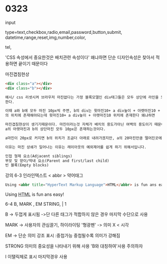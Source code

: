 # 0323

input

type=text,checkbox,radio,email,password,button,submit, datetime,range,reset,img,number,color,

tel, 





'CSS 속성에서 중요한것은 배치관련 속성이다' 왜냐하면 단순 디자인속성은 찾아서 적용하면 끝이기 때문이다



마진겹침현상



```html
<div class="a"></div>
<div class="b"></div>

예시/ css 리셋시켜 브라우저 마진없다는 가정 블록모델인 div태그들은 모두 상단에 라인을 모두차지
한다.

이때 a와 b에 모두 마진 10px씩 주면, b의 div는 윗마진10+ a div높이 + 아랫마진10 + 윗마진10
의 위치에 존재해야되는데 윗마진10+ a div높이 + 아랫마진10 위치에 존재한다 왜냐하면

마진겹침현상이 생기기때문이다. 마진이라는것 자체가 배치의 용도가아닌 여백의 용도이기 때문에
a의 아랫마진과 b의 상단마진 모두 10px은 존재하는것이다.

a마진이 20px로 커지면 b의 위치가 조금더 아래로 내려가겠지만, a의 20마진만큼 떨어진곳에 위치하는것은 b의 상단마진이 a의 마진20안에 포함되기 때문이다

이유는 마진 상쇄가 일어나는 이유는 레이아웃의 예외제어를 쉽게 하기 위해서입니다.

인접 형제 요소(Adjacent siblings)
부모 및 맏이/막내 요소(Parent and first/last child)
빈 블록(Empty blocks)
```





강의 6-3 인라인텍스트 &lt; abbr &gt; 약어태그

```html
Using <abbr title="HyperText Markup Language">HTML</abbr> is fun ans easy!
```

Using <abbr title="HyperText Markup Language">HTML</abbr> is fun ans easy!



6-4 B, MARK , EM STRING, | 1

B -> 두껍게 표시됨 ->단 다른 태그가 적합하지 않은 경우 마지막 수단으로 사용

MARK -> 사용자의 관심끌기, 하이라이팅 '형광펜' -> 의미 X < 시각

EM -> 단순 의미 강조 표시  :중첩가능 중첩될수록 의미가 강해짐

STRONG 의미의 중요성을 나타내기 위해 사용 'B와 대칭하여'사용 주의하자

I 이탤릭체로 표시 마지막경우 사용













